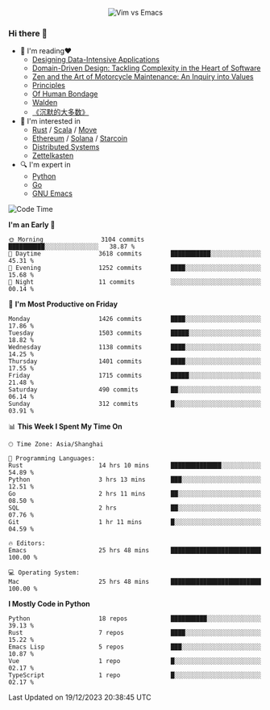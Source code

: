 <p align="center">
    <img src="https://gist.githubusercontent.com/coldnight/e696baffb094e71c96cb302118878eae/raw/40ea5053a6f66cc65f90f437e4173497da225958/banner.gif" alt="Vim vs Emacs" />
</p>

### Hi there 👋

- 📖 I'm reading❤️
    + [Designing Data-Intensive Applications](https://www.oreilly.com/library/view/designing-data-intensive-applications/9781491903063/)
    + [Domain-Driven Design: Tackling Complexity in the Heart of Software](https://www.dddcommunity.org/book/evans_2003/)
    + [Zen and the Art of Motorcycle Maintenance: An Inquiry into Values](https://en.wikipedia.org/wiki/Zen_and_the_Art_of_Motorcycle_Maintenance)
    + [Principles](https://www.principles.com/)
    + [Of Human Bondage](https://en.wikipedia.org/wiki/Of_Human_Bondage)
    + [Walden](https://en.wikipedia.org/wiki/Walden)
    + [《沉默的大多数》](https://en.wikipedia.org/wiki/Silent_majority)
- 🌱 I'm interested in
    + [Rust](https://www.rust-lang.org/) / [Scala](https://www.scala-lang.org/) / [Move](https://github.com/move-language/move/)
    + [Ethereum](https://ethereum.org/en/) / [Solana](https://solana.com/) / [Starcoin](https://github.com/starcoinorg/starcoin)
	+ [Distributed Systems](https://www.linuxzen.com/notes/topics/20200320174417_%E5%88%86%E5%B8%83%E5%BC%8F/)
	+ [Zettelkasten](https://www.linuxzen.com/notes/notes/20220120080920-slip_box/)
- 🔍 I'm expert in
    + [Python](https://www.python.org/)
    + [Go](https://go.dev/)
    + [GNU Emacs](https://www.gnu.org/software/emacs/)

<!--START_SECTION:waka-->
![Code Time](http://img.shields.io/badge/Code%20Time-2%2C558%20hrs%2030%20mins-blue)

**I'm an Early 🐤** 

```text
🌞 Morning                3104 commits        ██████████░░░░░░░░░░░░░░░   38.87 % 
🌆 Daytime                3618 commits        ███████████░░░░░░░░░░░░░░   45.31 % 
🌃 Evening                1252 commits        ████░░░░░░░░░░░░░░░░░░░░░   15.68 % 
🌙 Night                  11 commits          ░░░░░░░░░░░░░░░░░░░░░░░░░   00.14 % 
```
📅 **I'm Most Productive on Friday** 

```text
Monday                   1426 commits        ████░░░░░░░░░░░░░░░░░░░░░   17.86 % 
Tuesday                  1503 commits        █████░░░░░░░░░░░░░░░░░░░░   18.82 % 
Wednesday                1138 commits        ████░░░░░░░░░░░░░░░░░░░░░   14.25 % 
Thursday                 1401 commits        ████░░░░░░░░░░░░░░░░░░░░░   17.55 % 
Friday                   1715 commits        █████░░░░░░░░░░░░░░░░░░░░   21.48 % 
Saturday                 490 commits         ██░░░░░░░░░░░░░░░░░░░░░░░   06.14 % 
Sunday                   312 commits         █░░░░░░░░░░░░░░░░░░░░░░░░   03.91 % 
```


📊 **This Week I Spent My Time On** 

```text
🕑︎ Time Zone: Asia/Shanghai

💬 Programming Languages: 
Rust                     14 hrs 10 mins      ██████████████░░░░░░░░░░░   54.89 % 
Python                   3 hrs 13 mins       ███░░░░░░░░░░░░░░░░░░░░░░   12.51 % 
Go                       2 hrs 11 mins       ██░░░░░░░░░░░░░░░░░░░░░░░   08.50 % 
SQL                      2 hrs               ██░░░░░░░░░░░░░░░░░░░░░░░   07.76 % 
Git                      1 hr 11 mins        █░░░░░░░░░░░░░░░░░░░░░░░░   04.59 % 

🔥 Editors: 
Emacs                    25 hrs 48 mins      █████████████████████████   100.00 % 

💻 Operating System: 
Mac                      25 hrs 48 mins      █████████████████████████   100.00 % 
```

**I Mostly Code in Python** 

```text
Python                   18 repos            ██████████░░░░░░░░░░░░░░░   39.13 % 
Rust                     7 repos             ████░░░░░░░░░░░░░░░░░░░░░   15.22 % 
Emacs Lisp               5 repos             ███░░░░░░░░░░░░░░░░░░░░░░   10.87 % 
Vue                      1 repo              █░░░░░░░░░░░░░░░░░░░░░░░░   02.17 % 
TypeScript               1 repo              █░░░░░░░░░░░░░░░░░░░░░░░░   02.17 % 
```




 Last Updated on 19/12/2023 20:38:45 UTC
<!--END_SECTION:waka-->
